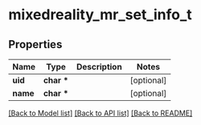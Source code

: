# mixedreality_mr_set_info_t

## Properties
Name | Type | Description | Notes
------------ | ------------- | ------------- | -------------
**uid** | **char \*** |  | [optional] 
**name** | **char \*** |  | [optional] 

[[Back to Model list]](../README.md#documentation-for-models) [[Back to API list]](../README.md#documentation-for-api-endpoints) [[Back to README]](../README.md)


